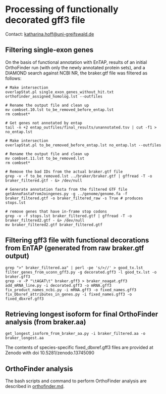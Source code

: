 # Processing of functionally decorated gff3 file

Contact: katharina.hoff@uni-greifswald.de

## Filtering single-exon genes

On the basis of functional annotation with EnTAP, results of an initial OrthoFinder run (with only the newly annotated protein sets), and a DIAMOND search against NCBI NR, the braker.gtf file was filtered as follows:

```
# Make intersection
overlapStat.pl single_exon_genes_without_hit.txt orthofinder_assigned_homolog.lst --outfiles
    
# Rename the output file and clean up
mv combset.10.lst to_be_removed_before_entap.lst
rm combset*
    
# Get genes not annotated by entap
tail -n +2 entap_outfiles/final_results/unannotated.tsv | cut -f1 > no_entap.lst
    
# Make intersection
overlapStat.pl to_be_removed_before_entap.lst no_entap.lst --outfiles
    
# Rename the output file and clean up
mv combset.11.lst to_be_removed.lst
rm combset*
    
# Remove the bad IDs from the actual braker.gtf file
grep -v -f to_be_removed.lst ../braker/braker.gtf | gffread -T -o braker_filtered.gtf - &> /dev/null
    
# Generate annotation fasta from the filtered GTF file
getAnnoFastaFromJoingenes.py -g ../genome/genome.fa -f braker_filtered.gtf -o braker_filtered_raw -s True # produces stops.lst

# remove genes that have in-frame stop codons
grep -v -f stops.lst braker_filtered.gtf | gffread -T -o braker_filtered2.gtf - &> /dev/null
mv braker_filtered2.gtf braker_filtered.gtf
```

## Filtering gff3 file with functional decorations from EnTAP (generated from raw braker.gtf output)

```
grep ">" braker_filtered.aa" | perl -pe 's/>//' > good_tx.lst
filter_genes_from_uconn_gff3.py -g decorated.gff3 -l good_tx.lst -o braker.gff3
grep -v -P "\tAGAT\t" braker.gff3 > braker_noagat.gff3
add_mRNA_line.py -i decorated.gff3 -o mRNA.gff3
fix_product_names_ncbi.py -i mRNA.gff3 -o fixed_names.gff3
fix_Dbxref_attributes_in_genes.py -i fixed_names.gff3 -o fixed_dbxref.gff3
```

## Retrieving longest isoform for final OrthoFinder analysis (from braker.aa)

```
get_longest_isoform_from_braker_aa.py -i braker_filtered.aa -o braker_longest.aa
```

The contents of species-specific fixed_dbxref.gff3 files are provided at Zenodo with doi 10.5281/zenodo.13745090

## OrthoFinder analysis

The bash scripts and command to perform OrthoFinder analysis are described in [orthofinder.md](orthofinder.md).

